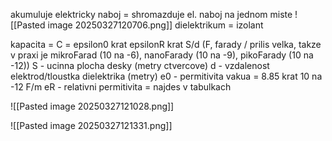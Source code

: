 akumuluje elektricky naboj = shromazduje el. naboj na jednom miste
![[Pasted image 20250327120706.png]]
dielektrikum = izolant

kapacita = C = epsilon0 krat epsilonR krat S/d (F, farady / prilis velka, takze v praxi je mikroFarad (10 na -6), nanoFarady (10 na -9), pikoFarady (10 na -12))
S - ucinna plocha desky (metry ctvercove)
d - vzdalenost elektrod/tloustka dielektrika (metry)
e0 - permitivita vakua = 8.85 krat 10 na -12 F/m
eR - relativni permitivita = najdes v tabulkach

![[Pasted image 20250327121028.png]]

![[Pasted image 20250327121331.png]]